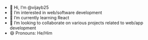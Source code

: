 - 👋 Hi, I’m @vijayb25
- 👀 I’m interested in web/software development
- 🌱 I’m currently learning React
- 💞️ I’m looking to collaborate on various projects related to web/app development
- 😄 Pronouns: He/Him

<!---
vijayb25/vijayb25 is a ✨ special ✨ repository because its `README.md` (this file) appears on your GitHub profile.
You can click the Preview link to take a look at your changes.
--->
